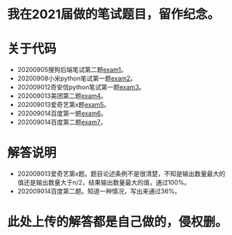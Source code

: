 # 我在2021届做的笔试题目，留作纪念。

# 关于代码
 - 20200905搜狗后端笔试第二题[exam1](https://github.com/WeiFeiLong/exam/blob/master/sogou_2.py)。
 - 20200908小米python笔试第一题[exam2](https://github.com/WeiFeiLong/exam/blob/master/xiaomi_1.py)。
 - 202009012奇安信python笔试第一题[exam3](https://github.com/WeiFeiLong/exam/blob/master/qianxin_1.py)。
 - 202009013美团第二题[exam4](https://github.com/WeiFeiLong/exam/blob/master/meituan_2.py)。
 - 202009013爱奇艺第x题[exam5](https://github.com/WeiFeiLong/exam/blob/master/aiqiyi_x.py)。
 - 202009014百度第一题[exam6](https://github.com/WeiFeiLong/exam/blob/master/baidu_1.py)。
 - 202009014百度第二题[exam7](https://github.com/WeiFeiLong/exam/blob/master/baidu_2.py)。


# 解答说明
 - 202009013爱奇艺第x题。题目论述条例不是很清楚，不知是输出数量最大的值还是输出数量大于n/2，结果输出数量最大的值，通过100%。
 - 202009014百度第二题。知道一种情况，写出来通过36%。

# 此处上传的解答都是自己做的，侵权删。